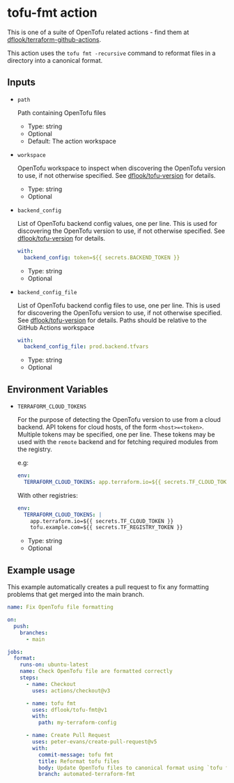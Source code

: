 # tofu-fmt action

This is one of a suite of OpenTofu related actions - find them at [dflook/terraform-github-actions](https://github.com/dflook/terraform-github-actions).

This action uses the `tofu fmt -recursive` command to reformat files in a directory into a canonical format.

## Inputs

* `path`

  Path containing OpenTofu files

  - Type: string
  - Optional
  - Default: The action workspace

* `workspace`

  OpenTofu workspace to inspect when discovering the OpenTofu version to use, if not otherwise specified. 
  See [dflook/tofu-version](https://github.com/dflook/terraform-github-actions/tree/main/tofu-version#tofu-version-action) for details.

  - Type: string
  - Optional

* `backend_config`

  List of OpenTofu backend config values, one per line. This is used for discovering the OpenTofu version to use, if not otherwise specified. 
  See [dflook/tofu-version](https://github.com/dflook/terraform-github-actions/tree/main/tofu-version#tofu-version-action) for details.

  ```yaml
  with:
    backend_config: token=${{ secrets.BACKEND_TOKEN }}
  ```

  - Type: string
  - Optional

* `backend_config_file`

  List of OpenTofu backend config files to use, one per line. This is used for discovering the OpenTofu version to use, if not otherwise specified. 
  See [dflook/tofu-version](https://github.com/dflook/terraform-github-actions/tree/main/tofu-version#tofu-version-action) for details.
  Paths should be relative to the GitHub Actions workspace

  ```yaml
  with:
    backend_config_file: prod.backend.tfvars
  ```

  - Type: string
  - Optional

## Environment Variables

* `TERRAFORM_CLOUD_TOKENS`

  For the purpose of detecting the OpenTofu version to use from a cloud backend.
  API tokens for cloud hosts, of the form `<host>=<token>`. Multiple tokens may be specified, one per line.
  These tokens may be used with the `remote` backend and for fetching required modules from the registry.

  e.g:
  ```yaml
  env:
    TERRAFORM_CLOUD_TOKENS: app.terraform.io=${{ secrets.TF_CLOUD_TOKEN }}
  ```

  With other registries:
  ```yaml
  env:
    TERRAFORM_CLOUD_TOKENS: |
      app.terraform.io=${{ secrets.TF_CLOUD_TOKEN }}
      tofu.example.com=${{ secrets.TF_REGISTRY_TOKEN }}
  ```

  - Type: string
  - Optional

## Example usage

This example automatically creates a pull request to fix any formatting
problems that get merged into the main branch.

```yaml
name: Fix OpenTofu file formatting

on:
  push:
    branches:
      - main

jobs:
  format:
    runs-on: ubuntu-latest
    name: Check OpenTofu file are formatted correctly
    steps:
      - name: Checkout
        uses: actions/checkout@v3

      - name: tofu fmt
        uses: dflook/tofu-fmt@v1
        with:
          path: my-terraform-config

      - name: Create Pull Request
        uses: peter-evans/create-pull-request@v5
        with:
          commit-message: tofu fmt
          title: Reformat tofu files
          body: Update OpenTofu files to canonical format using `tofu fmt`
          branch: automated-terraform-fmt
```
